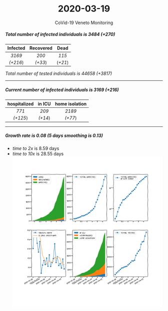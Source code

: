 <div align='center'>

# 2020-03-19
CoVid-19 Veneto Monitoring
</div>

##### Total number of infected individuals is 3484 (+270)
Infected | Recovered | Dead
:---: | :---: | :---:
*3169* | *200* | *115*
*(+216*) | *(+33*) | (*+21*)

*Total number of tested individuals is 44658 (+3817)*
***
##### Current number of infected individuals is 3169 (+216)
hospitalized | in ICU | home isolation
:---: | :---: | :---:
*771* |*209* |*2189*
*(+125*) |*(+14*) |*(+77*)
***
##### Growth rate is 0.08 (5 days smoothing is 0.13)
- *time to 2x* is 8.59 days
- *time to 10x* is 28.55 days
![stats][stats]

[stats]: stats_Veneto.png

